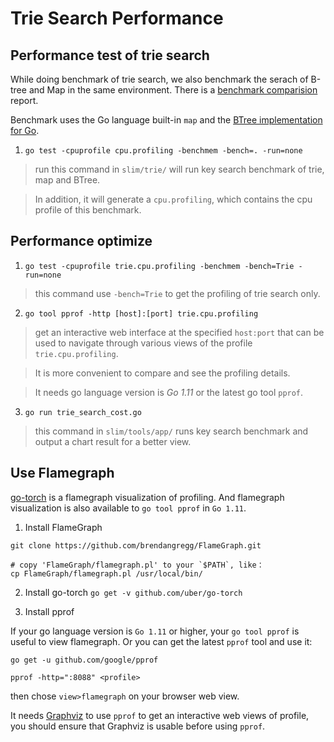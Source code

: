 # Trie Search Performance

## Performance test of trie search

While doing benchmark of trie search, we also benchmark the serach of B-tree and Map in the same
environment. There is a [benchmark comparision](benchmark_result.md) report.

Benchmark uses the Go language built-in `map` and the [BTree implementation for Go](https://github.com/google/btree).

1. `go test -cpuprofile cpu.profiling -benchmem -bench=. -run=none`

> run this command in `slim/trie/` will run key search benchmark of trie, map and BTree.

> In addition, it will generate a `cpu.profiling`, which contains the cpu profile of this benchmark.


## Performance optimize

1. `go test -cpuprofile trie.cpu.profiling -benchmem -bench=Trie -run=none`

> this command use `-bench=Trie` to get the profiling of trie search only.

2. `go tool pprof -http [host]:[port] trie.cpu.profiling`

> get an interactive web interface at the specified `host:port` that can be used to navigate through
> various views of the profile `trie.cpu.profiling`.

> It is more convenient to compare and see the profiling details.

> It needs go language version is *Go 1.11* or the latest go tool `pprof`.

3. `go run trie_search_cost.go`

> this command in `slim/tools/app/` runs key search benchmark and output a chart result
> for a better view.


## Use Flamegraph

[go-torch](https://github.com/uber/go-torch) is a flamegraph visualization of profiling. And
flamegraph visualization is also available to `go tool pprof` in `Go 1.11`.

1. Install FlameGraph

```
git clone https://github.com/brendangregg/FlameGraph.git

# copy 'FlameGraph/flamegraph.pl' to your `$PATH`, like：
cp FlameGraph/flamegraph.pl /usr/local/bin/
```

2. Install go-torch
`go get -v github.com/uber/go-torch`

3. Install pprof

If your go language version is `Go 1.11` or higher, your `go tool pprof` is useful to view flamegraph.
Or you can get the latest `pprof` tool and use it:
```
go get -u github.com/google/pprof

pprof -http=":8088" <profile>
```
then chose `view>flamegraph` on your browser web view.

It needs [Graphviz](https://www.graphviz.org) to use `pprof` to get an interactive web views of profile,
you should ensure that Graphviz is usable before using `pprof`.

